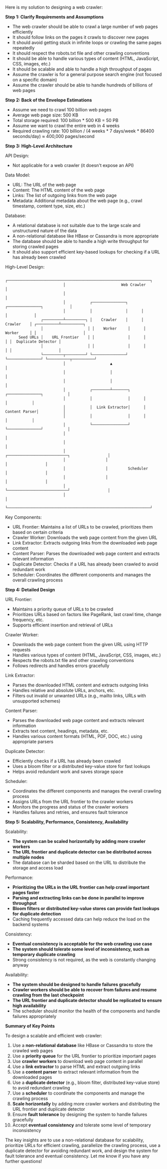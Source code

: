 Here is my solution to designing a web crawler:

**Step 1: Clarify Requirements and Assumptions**

- The web crawler should be able to crawl a large number of web pages efficiently
- It should follow links on the pages it crawls to discover new pages
- It should avoid getting stuck in infinite loops or crawling the same pages repeatedly
- It should respect the robots.txt file and other crawling conventions
- It should be able to handle various types of content (HTML, JavaScript, CSS, images, etc.)
- It should be scalable and able to handle a high throughput of pages
- Assume the crawler is for a general purpose search engine (not focused on a specific domain)
- Assume the crawler should be able to handle hundreds of billions of web pages

**Step 2: Back of the Envelope Estimations**

- Assume we need to crawl 100 billion web pages
- Average web page size: 500 KB
- Total storage required: 100 billion * 500 KB = 50 PB
- Assume we want to crawl the entire web in 4 weeks
- Required crawling rate: 100 billion / (4 weeks * 7 days/week * 86400 seconds/day) ≈ 400,000 pages/second

**Step 3: High-Level Architecture**

API Design:
- Not applicable for a web crawler (it doesn't expose an API)

Data Model:
- URL: The URL of the web page
- Content: The HTML content of the web page
- Links: The list of outgoing links from the web page
- Metadata: Additional metadata about the web page (e.g., crawl timestamp, content type, size, etc.)

Database:
- A relational database is not suitable due to the large scale and unstructured nature of the data
- A non-relational database like HBase or Cassandra is more appropriate
- The database should be able to handle a high write throughput for storing crawled pages
- It should also support efficient key-based lookups for checking if a URL has already been crawled

High-Level Design:

```
                          ┌────────────────────────────────────────────────────────────────┐
                          │                         Web Crawler                            │
                          │                                                                │
                          │           ┌───────────────┐      ┌───────────────┐            │
                          │           │               │      │               │            │
                ┌─────────┴─────────┐ │    Crawler    │      │    Crawler    │ ┌──────────┴──────────┐
                │                    │ │    Worker     │      │    Worker     │ │                     │
      Seed URLs │    URL Frontier    │ │               │      │               │ │  Duplicate Detector │
                │                    │ │               │      │               │ │                     │
                └─────────┬─────────┘ └───────────────┘      └───────────────┘ └──────────┬──────────┘
                          │                    ▲                                          │
                          │                    │                                          │
                          │                    │                                          │
                          │           ┌────────┴───────┐      ┌───────────────┐           │
                          │           │                │      │               │           │
                          │           │  Link Extractor│      │ Content Parser│           │
                          │           │                │      │               │           │
                          │           └────────────────┘      └───────────────┘           │
                          │                                                                │
                          │                                                                │
                          │                  ┌───────────────────────────┐                 │
                          │                  │                           │                 │
                          │                  │         Scheduler         │                 │
                          │                  │                           │                 │
                          │                  └───────────────────────────┘                 │
                          │                                                                │
                          └────────────────────────────────────────────────────────────────┘
```

Key Components:
- URL Frontier: Maintains a list of URLs to be crawled, prioritizes them based on certain criteria
- Crawler Worker: Downloads the web page content from the given URL
- Link Extractor: Extracts outgoing links from the downloaded web page content
- Content Parser: Parses the downloaded web page content and extracts relevant information
- Duplicate Detector: Checks if a URL has already been crawled to avoid redundant work
- Scheduler: Coordinates the different components and manages the overall crawling process

**Step 4: Detailed Design**

URL Frontier:
- Maintains a priority queue of URLs to be crawled
- Prioritizes URLs based on factors like PageRank, last crawl time, change frequency, etc.
- Supports efficient insertion and retrieval of URLs

Crawler Worker:
- Downloads the web page content from the given URL using HTTP requests
- Handles various types of content (HTML, JavaScript, CSS, images, etc.)
- Respects the robots.txt file and other crawling conventions
- Follows redirects and handles errors gracefully

Link Extractor:
- Parses the downloaded HTML content and extracts outgoing links
- Handles relative and absolute URLs, anchors, etc.
- Filters out invalid or unwanted URLs (e.g., mailto links, URLs with unsupported schemes)

Content Parser:
- Parses the downloaded web page content and extracts relevant information
- Extracts text content, headings, metadata, etc.
- Handles various content formats (HTML, PDF, DOC, etc.) using appropriate parsers

Duplicate Detector:
- Efficiently checks if a URL has already been crawled
- Uses a bloom filter or a distributed key-value store for fast lookups
- Helps avoid redundant work and saves storage space

Scheduler:
- Coordinates the different components and manages the overall crawling process
- Assigns URLs from the URL frontier to the crawler workers
- Monitors the progress and status of the crawler workers
- Handles failures and retries, and ensures fault tolerance

**Step 5: Scalability, Performance, Consistency, Availability**

Scalability:
- **The system can be scaled horizontally by adding more crawler workers**
- **The URL frontier and duplicate detector can be distributed across multiple nodes**
- The database can be sharded based on the URL to distribute the storage and access load

Performance:
- **Prioritizing the URLs in the URL frontier can help crawl important pages faster**
- **Parsing and extracting links can be done in parallel to improve throughput**
- **Bloom filters or distributed key-value stores can provide fast lookups for duplicate detection**
- Caching frequently accessed data can help reduce the load on the backend systems

Consistency:
- **Eventual consistency is acceptable for the web crawling use case**
- **The system should tolerate some level of inconsistency, such as temporary duplicate crawling**
- Strong consistency is not required, as the web is constantly changing anyway

Availability:
- **The system should be designed to handle failures gracefully**
- **Crawler workers should be able to recover from failures and resume crawling from the last checkpoint**
- **The URL frontier and duplicate detector should be replicated to ensure high availability**
- The scheduler should monitor the health of the components and handle failures appropriately

**Summary of Key Points**

To design a scalable and efficient web crawler:

1. Use a **non-relational database** like HBase or Cassandra to store the crawled web pages
2. Use a **priority queue** for the URL frontier to prioritize important pages
3. Use **crawler workers** to download web page content in parallel
4. Use a **link extractor** to parse HTML and extract outgoing links
5. Use a **content parser** to extract relevant information from the downloaded pages
6. Use a **duplicate detector** (e.g., bloom filter, distributed key-value store) to avoid redundant crawling
7. Use a **scheduler** to coordinate the components and manage the crawling process
8. **Scale horizontally** by adding more crawler workers and distributing the URL frontier and duplicate detector
9. Ensure **fault tolerance** by designing the system to handle failures gracefully
10. Accept **eventual consistency** and tolerate some level of temporary inconsistency

The key insights are to use a non-relational database for scalability, prioritize URLs for efficient crawling, parallelize the crawling process, use a duplicate detector for avoiding redundant work, and design the system for fault tolerance and eventual consistency. Let me know if you have any further questions!